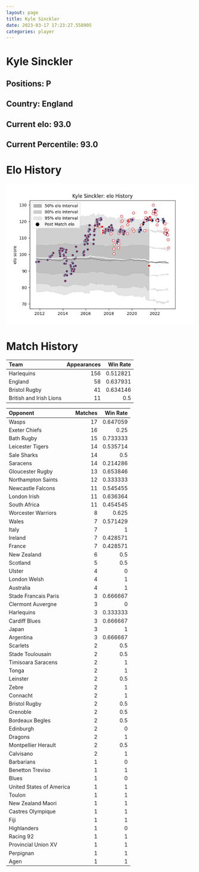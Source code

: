 ```yaml
---  
layout: page  
title: Kyle Sinckler  
date: 2023-03-17 17:23:27.558905  
categories: player  
---
```

# Kyle Sinckler

## Positions: P

## Country: England

## Current elo: 93.0

## Current Percentile: 93.0

# Elo History


![elo history](history_KyleSinckler.png)
# Match History


| Team                    |   Appearances |   Win Rate |
|:------------------------|--------------:|-----------:|
| Harlequins              |           156 |   0.512821 |
| England                 |            58 |   0.637931 |
| Bristol Rugby           |            41 |   0.634146 |
| British and Irish Lions |            11 |   0.5      |

| Opponent                 |   Matches |   Win Rate |
|:-------------------------|----------:|-----------:|
| Wasps                    |        17 |   0.647059 |
| Exeter Chiefs            |        16 |   0.25     |
| Bath Rugby               |        15 |   0.733333 |
| Leicester Tigers         |        14 |   0.535714 |
| Sale Sharks              |        14 |   0.5      |
| Saracens                 |        14 |   0.214286 |
| Gloucester Rugby         |        13 |   0.653846 |
| Northampton Saints       |        12 |   0.333333 |
| Newcastle Falcons        |        11 |   0.545455 |
| London Irish             |        11 |   0.636364 |
| South Africa             |        11 |   0.454545 |
| Worcester Warriors       |         8 |   0.625    |
| Wales                    |         7 |   0.571429 |
| Italy                    |         7 |   1        |
| Ireland                  |         7 |   0.428571 |
| France                   |         7 |   0.428571 |
| New Zealand              |         6 |   0.5      |
| Scotland                 |         5 |   0.5      |
| Ulster                   |         4 |   0        |
| London Welsh             |         4 |   1        |
| Australia                |         4 |   1        |
| Stade Francais Paris     |         3 |   0.666667 |
| Clermont Auvergne        |         3 |   0        |
| Harlequins               |         3 |   0.333333 |
| Cardiff Blues            |         3 |   0.666667 |
| Japan                    |         3 |   1        |
| Argentina                |         3 |   0.666667 |
| Scarlets                 |         2 |   0.5      |
| Stade Toulousain         |         2 |   0.5      |
| Timisoara Saracens       |         2 |   1        |
| Tonga                    |         2 |   1        |
| Leinster                 |         2 |   0.5      |
| Zebre                    |         2 |   1        |
| Connacht                 |         2 |   1        |
| Bristol Rugby            |         2 |   0.5      |
| Grenoble                 |         2 |   0.5      |
| Bordeaux Begles          |         2 |   0.5      |
| Edinburgh                |         2 |   0        |
| Dragons                  |         2 |   1        |
| Montpellier Herault      |         2 |   0.5      |
| Calvisano                |         2 |   1        |
| Barbarians               |         1 |   0        |
| Benetton Treviso         |         1 |   1        |
| Blues                    |         1 |   0        |
| United States of America |         1 |   1        |
| Toulon                   |         1 |   1        |
| New Zealand Maori        |         1 |   1        |
| Castres Olympique        |         1 |   1        |
| Fiji                     |         1 |   1        |
| Highlanders              |         1 |   0        |
| Racing 92                |         1 |   1        |
| Provincial Union XV      |         1 |   1        |
| Perpignan                |         1 |   1        |
| Agen                     |         1 |   1        |